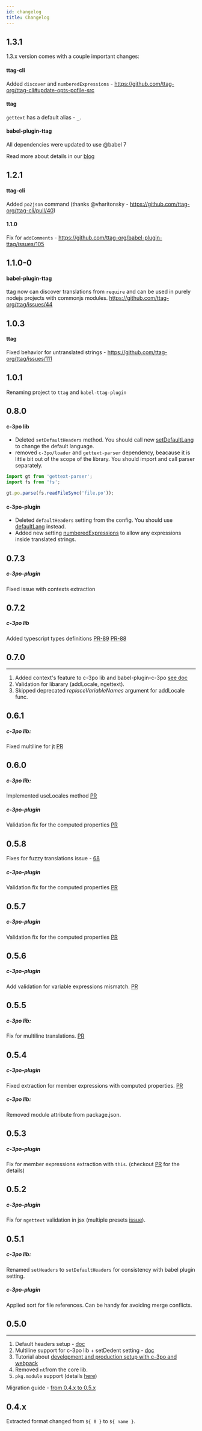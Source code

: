```yaml
---
id: changelog
title: Changelog
---
```

## 1.3.1
1.3.x version comes with a couple important changes:

#### ttag-cli
Added `discover` and `numberedExpressions` - https://github.com/ttag-org/ttag-cli#update-opts-pofile-src

#### ttag
`gettext` has a default alias - `_`.

#### babel-plugin-ttag 
All dependencies were updated to use @babel 7

Read more about details in our [blog](/blog/2018/09/17/1.3.1-release.html)

## 1.2.1
#### ttag-cli
Added `po2json` command (thanks @vharitonsky - https://github.com/ttag-org/ttag-cli/pull/40)

#### 1.1.0
Fix for `addComments` - https://github.com/ttag-org/babel-plugin-ttag/issues/105

## 1.1.0-0
#### babel-plugin-ttag
ttag now can discover translations from `require` and can be used in purely nodejs projects with commonjs modules. https://github.com/ttag-org/ttag/issues/44


## 1.0.3
#### ttag
Fixed behavior for untranslated strings - https://github.com/ttag-org/ttag/issues/111

## 1.0.1
Renaming project to `ttag` and `babel-ttag-plugin`

## 0.8.0
#### c-3po lib
* Deleted `setDefaultHeaders` method. You should call new [setDefaultLang](#configuration-c-3po-lib.html#setdefaultlang-string-lang) to change
the default language.
* removed `c-3po/loader` and `gettext-parser` dependency, beacause it is little bit out of the scope of the library. You should import and call parser separately.

```js
import gt from 'gettext-parser';
import fs from 'fs';

gt.po.parse(fs.readFileSync('file.po'));
```

#### c-3po-plugin
* Deleted `defaultHeaders` setting from the config. You should use [defaultLang](#configuration.html#configdefaultlang-string) instead.
* Added new setting [numberedExpressions](configuration.html#confignumberedexpressions-boolean) to allow any expressions inside translated strings.

## 0.7.3
##### c-3po-plugin
Fixed issue with contexts extraction

## 0.7.2
##### c-3po lib
Added typescript types definitions [PR-89](https://github.com/ttag-org/ttag/pull/89) [PR-88](https://github.com/ttag-org/ttag/pull/88)

## 0.7.0
---------
1. Added context's feature to c-3po lib and babel-plugin-c-3po [see doc](reference-contexts.md)
2. Validation for libarary (addLocale, ngettext).
3. Skipped deprecated *replaceVariableNames* argument for addLocale func.


## 0.6.1

##### c-3po lib:
Fixed multiline for jt [PR](https://github.com/ttag-org/ttag/pull/76)

## 0.6.0

##### c-3po lib:
Implemented useLocales method [PR](https://github.com/ttag-org/ttag/pull/71)

##### c-3po-plugin
Validation fix for the computed properties [PR](https://github.com/ttag-org/babel-plugin-ttag/issues/90)

## 0.5.8
Fixes for fuzzy translations issue - [68](https://github.com/ttag-org/ttag/issues/68)

##### c-3po-plugin
Validation fix for the computed properties [PR](https://github.com/ttag-org/babel-plugin-ttag/issues/90)

## 0.5.7
##### c-3po-plugin
Validation fix for the computed properties [PR](https://github.com/ttag-org/babel-plugin-ttag/issues/90)

## 0.5.6
##### c-3po-plugin
Add validation for variable expressions mismatch. [PR](https://github.com/ttag-org/babel-plugin-ttag/pull/84)

## 0.5.5

##### c-3po lib:
Fix for multiline translations. [PR](https://github.com/ttag-org/ttag/pull/67)

## 0.5.4
##### c-3po-plugin
Fixed extraction for member expressions with computed properties. [PR](https://github.com/ttag-org/babel-plugin-ttag/pull/86)

##### c-3po lib:
Removed module attribute from package.json.

## 0.5.3
##### c-3po-plugin
Fix for member expressions extraction with `this`. (checkout [PR](https://github.com/ttag-org/babel-plugin-ttag/pull/82) for the details)

## 0.5.2
##### c-3po-plugin
Fix for `ngettext` validation in jsx (multiple presets [issue](https://github.com/ttag-org/babel-plugin-ttag/pull/81)). 
## 0.5.1
##### c-3po lib:
Renamed `setHeaders` to `setDefaultHeaders` for consistency with babel plugin setting.
##### c-3po-plugin
Applied sort for file references. Can be handy for avoiding merge conflicts.

## 0.5.0
---------
1. Default headers setup - [doc](/configuration-c-3po-lib.html#setheaders-object-headers)
2. Multiline support for c-3po lib + setDedent setting - [doc](/configuration-c-3po-lib.html#setdedent-bool-value)
3. Tutorial about [development and production setup with c-3po and webpack](/localization-with-webpack-and-c-3po.html)
4. Removed `nt`from the core lib.
5. `pkg.module` support (details [here](https://github.com/rollup/rollup/wiki/pkg.module))

Migration guide - [from 0.4.x to 0.5.x](/MIGRATION.html#from-04x-to-05x)


## 0.4.x
Extracted format changed from `${ 0 }` to `${ name }`.
